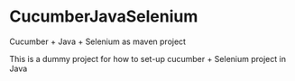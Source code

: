# CucumberJavaSelenium
Cucumber + Java + Selenium as maven project

This is a dummy project for how to set-up cucumber + Selenium project in Java